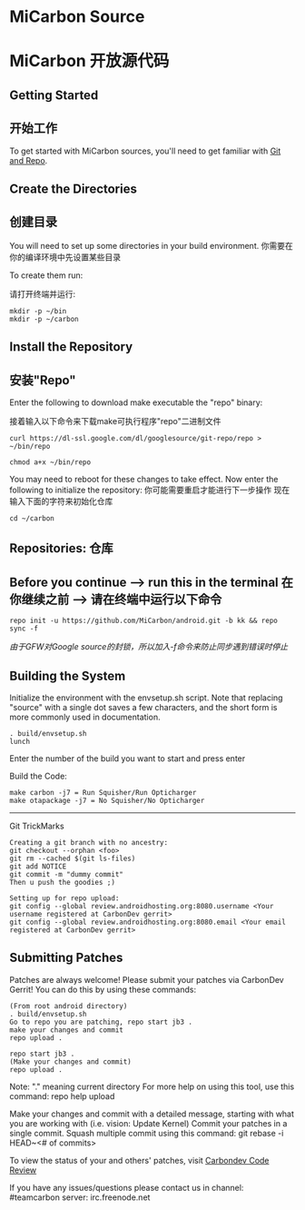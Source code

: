 MiCarbon Source
===================
MiCarbon 开放源代码
===================
Getting Started
---------------
开始工作
---------------
To get started with MiCarbon sources, you'll need to get
familiar with [Git and Repo](http://source.android.com/source/version-control.html).


Create the Directories
----------------------
创建目录
----------------------

You will need to set up some directories in your build environment.
你需要在你的编译环境中先设置某些目录

To create them run:

请打开终端并运行:


    mkdir -p ~/bin
    mkdir -p ~/carbon


Install the Repository
----------------------
安装"Repo"
----------------------

Enter the following to download make executable the "repo" binary:

接着输入以下命令来下载make可执行程序"repo"二进制文件

    curl https://dl-ssl.google.com/dl/googlesource/git-repo/repo > ~/bin/repo

    chmod a+x ~/bin/repo

You may need to reboot for these changes to take effect. 
Now enter the following to initialize the repository:
你可能需要重启才能进行下一步操作
现在输入下面的字符来初始化仓库

    cd ~/carbon


Repositories:
仓库
---------------

Before you continue --> run this in the terminal
在你继续之前 --> 请在终端中运行以下命令
----------------------------------------

    repo init -u https://github.com/MiCarbon/android.git -b kk && repo sync -f

*由于GFW对Google source的封锁，所以加入-f命令来防止同步遇到错误时停止*


Building the System
---------------

Initialize the environment with the envsetup.sh script. Note that replacing "source" with a single dot saves a few characters, and the short form is more commonly used in documentation.

    . build/envsetup.sh
    lunch


Enter the number of the build you want to start and press enter


Build the Code:

    make carbon -j7 = Run Squisher/Run Opticharger
    make otapackage -j7 = No Squisher/No Opticharger


---------------
Git TrickMarks

    Creating a git branch with no ancestry:
    git checkout --orphan <foo>
    git rm --cached $(git ls-files)
    git add NOTICE
    git commit -m "dummy commit"
    Then u push the goodies ;)

    Setting up for repo upload:
    git config --global review.androidhosting.org:8080.username <Your username registered at CarbonDev gerrit>
    git config --global review.androidhosting.org:8080.email <Your email registered at CarbonDev gerrit>



Submitting Patches
------------------
Patches are always welcome!  Please submit your patches via CarbonDev Gerrit!
You can do this by using these commands:

    (From root android directory)
    . build/envsetup.sh
    Go to repo you are patching, repo start jb3 .
    make your changes and commit
    repo upload .

    repo start jb3 .
    (Make your changes and commit)
    repo upload .
Note: "." meaning current directory
For more help on using this tool, use this command: repo help upload

Make your changes and commit with a detailed message, starting with what you are working with (i.e. vision: Update Kernel)
Commit your patches in a single commit. Squash multiple commit using this command: git rebase -i HEAD~<# of commits>

To view the status of your and others' patches, visit [Carbondev Code Review](http://androidhosting.org:8080/)


If you have any issues/questions please contact us in channel: #teamcarbon  server: irc.freenode.net
